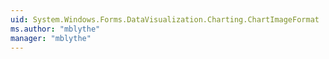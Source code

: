 ```yaml
---
uid: System.Windows.Forms.DataVisualization.Charting.ChartImageFormat
ms.author: "mblythe"
manager: "mblythe"
---
```

